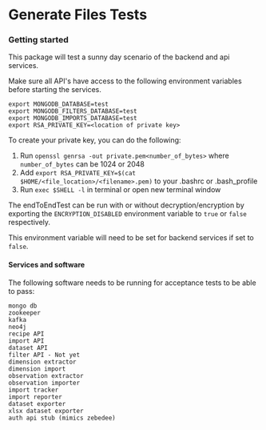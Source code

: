 Generate Files Tests
================

### Getting started

This package will test a sunny day scenario of the backend and api services.

Make sure all API's have access to the following environment variables before
starting the services.

```
export MONGODB_DATABASE=test
export MONGODB_FILTERS_DATABASE=test
export MONGODB_IMPORTS_DATABASE=test
export RSA_PRIVATE_KEY=<location of private key>
```

To create your private key, you can do the following:

1) Run `openssl genrsa -out private.pem<number_of_bytes>` where `number_of_bytes`
   can be 1024 or 2048
2) Add `export RSA_PRIVATE_KEY=$(cat $HOME/<file_location>/<filename>.pem)`
   to your .bashrc or .bash_profile
3) Run `exec $SHELL -l` in terminal or open new terminal window

The endToEndTest can be run with or without decryption/encryption by exporting
the `ENCRYPTION_DISABLED` environment variable to `true` or `false` respectively.

This environment variable will need to be set for backend services if set to `false`.

#### Services and software

The following software needs to be running for acceptance tests to be able to
pass:

```text
mongo db
zookeeper
kafka
neo4j
recipe API
import API
dataset API
filter API - Not yet
dimension extractor
dimension import
observation extractor
observation importer
import tracker
import reporter
dataset exporter
xlsx dataset exporter
auth api stub (mimics zebedee)
```
